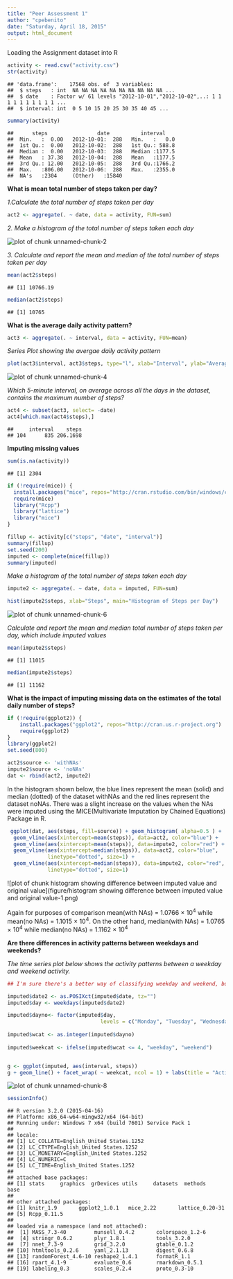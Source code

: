 ```yaml
---
title: "Peer Assessment 1"
author: "cpebenito"
date: "Saturday, April 18, 2015"
output: html_document
---
```


Loading the Assignment dataset into R


```r
activity <- read.csv("activity.csv")
str(activity)
```

```
## 'data.frame':	17568 obs. of  3 variables:
##  $ steps   : int  NA NA NA NA NA NA NA NA NA NA ...
##  $ date    : Factor w/ 61 levels "2012-10-01","2012-10-02",..: 1 1 1 1 1 1 1 1 1 1 ...
##  $ interval: int  0 5 10 15 20 25 30 35 40 45 ...
```

```r
summary(activity)
```

```
##      steps                date          interval     
##  Min.   :  0.00   2012-10-01:  288   Min.   :   0.0  
##  1st Qu.:  0.00   2012-10-02:  288   1st Qu.: 588.8  
##  Median :  0.00   2012-10-03:  288   Median :1177.5  
##  Mean   : 37.38   2012-10-04:  288   Mean   :1177.5  
##  3rd Qu.: 12.00   2012-10-05:  288   3rd Qu.:1766.2  
##  Max.   :806.00   2012-10-06:  288   Max.   :2355.0  
##  NA's   :2304     (Other)   :15840
```


**What is mean total number of steps taken per day?**

*1.Calculate the total number of steps taken per day*


```r
act2 <- aggregate(. ~ date, data = activity, FUN=sum)
```

*2. Make a histogram of the total number of steps taken each day*

![plot of chunk unnamed-chunk-2](figure/unnamed-chunk-2-1.png) 

*3. Calculate and report the mean and median of the total number of steps taken per day*


```r
mean(act2$steps)
```

```
## [1] 10766.19
```

```r
median(act2$steps)
```

```
## [1] 10765
```

**What is the average daily activity pattern?**


```r
act3 <- aggregate(. ~ interval, data = activity, FUN=mean)
```

*Series Plot showing the avergae daily activity pattern*


```r
plot(act3$interval, act3$steps, type="l", xlab="Interval", ylab="Average Steps", main="Time Series of Steps per Interval")
```

![plot of chunk unnamed-chunk-4](figure/unnamed-chunk-4-1.png) 

*Which 5-minute interval, on average across all the days in the dataset, contains the maximum number of steps?*


```r
act4 <- subset(act3, select= -date)
act4[which.max(act4$steps),]
```

```
##     interval    steps
## 104      835 206.1698
```


**Imputing missing values**


```r
sum(is.na(activity))
```

```
## [1] 2304
```


```r
if (!require(mice)) {
  install.packages("mice", repos="http://cran.rstudio.com/bin/windows/contrib/3.2/mice_2.22.zip") 
  require(mice)
  library("Rcpp")
  library("lattice")
  library("mice")
}
```



```r
fillup <- activity[c("steps", "date", "interval")]
summary(fillup)
set.seed(200)
imputed <- complete(mice(fillup))
summary(imputed)
```

*Make a histogram of the total number of steps taken each day*


```r
impute2 <- aggregate(. ~ date, data = imputed, FUN=sum)

hist(impute2$steps, xlab="Steps", main="Histogram of Steps per Day")
```

![plot of chunk unnamed-chunk-6](figure/unnamed-chunk-6-1.png) 

*Calculate and report the mean and median total number of steps taken per day, which include imputed values*


```r
mean(impute2$steps)
```

```
## [1] 11015
```

```r
median(impute2$steps)
```

```
## [1] 11162
```

**What is the impact of imputing missing data on the estimates of the total daily number of steps?**


```r
if (!require(ggplot2)) {
    install.packages("ggplot2", repos="http://cran.us.r-project.org")
    require(ggplot2)
}
library(ggplot2)
set.seed(800)

act2$source <- 'withNAs'
impute2$source <- 'noNAs'
dat <- rbind(act2, impute2)
```
  
  In the histogram shown below, the blue lines represent the mean (solid) and median (dotted) of the dataset withNAs and the red lines represent the dataset noNAs. There was a slight increase on the values when the NAs were imputed using the MICE(Multivariate Imputation by Chained Equations) Package in R.
 
 

```r
 ggplot(dat, aes(steps, fill=source)) + geom_histogram( alpha=0.5 ) +
  geom_vline(aes(xintercept=mean(steps)), data=act2, color="blue") +
  geom_vline(aes(xintercept=mean(steps)), data=impute2, color="red") +
  geom_vline(aes(xintercept=median(steps)), data=act2, color="blue", 
             linetype="dotted", size=1) +
  geom_vline(aes(xintercept=median(steps)), data=impute2, color="red", 
             linetype="dotted", size=1)
```

![plot of chunk histogram showing difference between imputed value and original value](figure/histogram showing difference between imputed value and original value-1.png) 

  


Again for purposes of comparison mean(with NAs) = 1.0766 &times; 10<sup>4</sup> while mean(no NAs) = 1.1015 &times; 10<sup>4</sup>. On the other hand, median(with NAs) = 1.0765 &times; 10<sup>4</sup> while median(no NAs) = 1.1162 &times; 10<sup>4</sup>



**Are there differences in activity patterns between weekdays and weekends?**

*The time series plot below shows the activity patterns between a weekday and weekend activity.*


```r
## I'm sure there's a better way of classifying weekday and weekend, but this is the best I could do for now with the deadline ##

imputed$date2 <- as.POSIXct(imputed$date, tz="")
imputed$day <- weekdays(imputed$date2)

imputed$dayno<- factor(imputed$day,
                              levels = c("Monday", "Tuesday", "Wednesday", "Thursday", "Friday", "Saturday", "Sunday"), labels = c(1,2,3,4,5,6,7))
                         
imputed$wcat <- as.integer(imputed$dayno)
  
imputed$weekcat <- ifelse(imputed$wcat <= 4, "weekday", "weekend")


g <- ggplot(imputed, aes(interval, steps))
g + geom_line() + facet_wrap( ~ weekcat, ncol = 1) + labs(title = "Activity Pattern")
```

![plot of chunk unnamed-chunk-8](figure/unnamed-chunk-8-1.png) 



```r
sessionInfo()
```

```
## R version 3.2.0 (2015-04-16)
## Platform: x86_64-w64-mingw32/x64 (64-bit)
## Running under: Windows 7 x64 (build 7601) Service Pack 1
## 
## locale:
## [1] LC_COLLATE=English_United States.1252 
## [2] LC_CTYPE=English_United States.1252   
## [3] LC_MONETARY=English_United States.1252
## [4] LC_NUMERIC=C                          
## [5] LC_TIME=English_United States.1252    
## 
## attached base packages:
## [1] stats     graphics  grDevices utils     datasets  methods   base     
## 
## other attached packages:
## [1] knitr_1.9       ggplot2_1.0.1   mice_2.22       lattice_0.20-31
## [5] Rcpp_0.11.5    
## 
## loaded via a namespace (and not attached):
##  [1] MASS_7.3-40         munsell_0.4.2       colorspace_1.2-6   
##  [4] stringr_0.6.2       plyr_1.8.1          tools_3.2.0        
##  [7] nnet_7.3-9          grid_3.2.0          gtable_0.1.2       
## [10] htmltools_0.2.6     yaml_2.1.13         digest_0.6.8       
## [13] randomForest_4.6-10 reshape2_1.4.1      formatR_1.1        
## [16] rpart_4.1-9         evaluate_0.6        rmarkdown_0.5.1    
## [19] labeling_0.3        scales_0.2.4        proto_0.3-10
```



